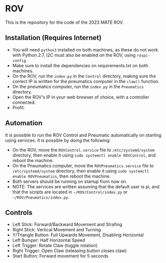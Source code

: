 # ROV
This is the repository for the code of the 2023 MATE ROV.

## Installation (Requires Internet)
 - You will need `python3` installed on both machines, as these do not work with Python 2.7, I2C must also be enabled on the ROV, using `raspi-config`.
 - Make sure to install the dependencies on requirements.txt on both machines.
 - On the ROV, run the `index.py` in the `Control` directory, making sure the correct IP is written for the pneumatics computer in the `claw()` function.
 - On the pneumatics computer, run the `index.py` in the `Pneumatics` directory.
 - Open the ROV's IP in your web browser of choice, with a controller connected.
 - Profit.

## Automation
It is possible to run the ROV Control and Pneumatic automatically on starting using services. It is possible by doing the following:
 - On the ROV, move the `ROVControl.service` file to `/etc/systemd/system` directory, then enable it using `sudo systemctl enable ROVControl`, and reboot the machine.
 - On the Pneumatics computer, move the `ROVPneumatics.service` file to `/etc/systemd/system` directory, then enable it using `sudo systemctl enable ROVPneumatics`, then reboot the machine.
 - Both servers should be running on startup from now on.
 - NOTE: The services are written assuming that the default user is pi, and that the scripts are located in `~/ROV/Control/index.py` or `~/ROV/Pneumatics/index.py`.

## Controls
 - Left Stick: Forward/Backward Movement and Strafing
 - Right Stick: Vertical Movement and Turning
 - Y/Triangle Button: Full Upwards Movement, Disabling Horizontal
 - Left Bumper: Half Horizontal Speed
 - Left Trigger: Rotate Claw (toggle rotation)
 - Right Trigger: Open Claw (releasing button closes claw)
 - Start Button: Forward movement for 5 seconds
